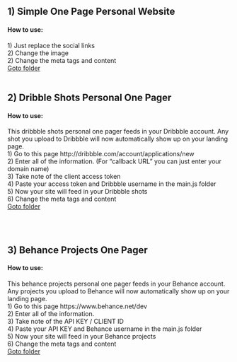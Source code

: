 
<h2>1) Simple One Page Personal Website</h2>
<h4>How to use:</h4>
1) Just replace the social links<br/>
2) Change the image<br/>
2) Change the meta tags and content<br/>
<a href="https://github.com/joashp/one-page-personal-website/tree/master/one-page-personal-website">Goto folder</a>
<br/><br/>

<h2>2) Dribble Shots Personal One Pager</h2>
<h4>How to use:</h4>
This dribbble shots personal one pager feeds in your Dribbble account. Any shot you upload to Dribbble will now automatically show up on your landing page. 
<br/>
1) Go to this page http://dribbble.com/account/applications/new<br/>
2) Enter all of the information. (For “callback URL” you can just enter your domain name)<br/>
3) Take note of the client access token<br/>
4) Paste your access token and Dribbble username in the main.js folder<br/>
5) Now your site will feed in your Dribbble shots <br/>
6) Change the meta tags and content<br/>
<a href="https://github.com/joashp/one-page-personal-website/tree/master/dribbble-shots-personal-one-pager">Goto folder</a>

<br/><br/>

<h2>3) Behance Projects One Pager</h2>
<h4>How to use:</h4>
This behance projects personal one pager feeds in your Behance account. Any projects you upload to Behance will now automatically show up on your landing page. 
<br/>
1) Go to this page https://www.behance.net/dev<br/>
2) Enter all of the information.<br/>
3) Take note of the API KEY / CLIENT ID<br/>
4) Paste your API KEY and Behance username in the main.js folder<br/>
5) Now your site will feed in your Behance projects <br/>
6) Change the meta tags and content<br/>
<a href="https://github.com/joashp/personal-one-page-websites/tree/master/behance-projects-personal-one-pager">Goto folder</a>

